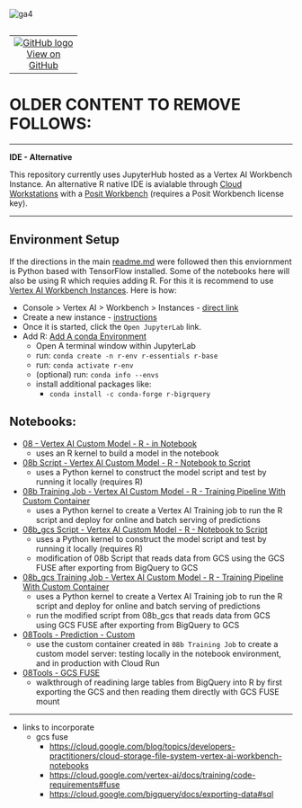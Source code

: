 ![ga4](https://www.google-analytics.com/collect?v=2&tid=G-6VDTYWLKX6&cid=1&en=page_view&sid=1&dl=statmike%2Fvertex-ai-mlops%2F08+-+R%2Fdepricated&dt=readme.md)
<!--- header table --->
<table align="left">     
  <td style="text-align: center">
    <a href="https://github.com/statmike/vertex-ai-mlops/blob/main/08%20-%20R/depricated/readme.md">
      <img src="https://cloud.google.com/ml-engine/images/github-logo-32px.png" alt="GitHub logo">
      <br>View on<br>GitHub
    </a>
  </td>
</table><br/><br/><br/><br/>

---
# OLDER CONTENT TO REMOVE FOLLOWS:

---
**IDE - Alternative**

This repository currently uses JupyterHub hosted as a Vertex AI Workbench Instance.  An alternative R native IDE is avialable through [Cloud Workstations](https://cloud.google.com/workstations/docs/overview) with a [Posit Workbench](https://cloud.google.com/workstations/docs/develop-code-using-posit-workbench-rstudio) (requires a Posit Workbench license key).

---

## Environment Setup
If the directions in the main [readme.md](../readme.md) were followed then this enviornment is Python based with TensorFlow installed.  Some of the notebooks here will also be using R which requies adding R.  For this it is recommend to use [Vertex AI Workbench Instances](https://cloud.google.com/vertex-ai/docs/workbench/instances/introduction).  Here is how:
- Console > Vertex AI > Workbench > Instances - [direct link](https://console.cloud.google.com/vertex-ai/workbench/instances)
- Create a new instance - [instructions](https://cloud.google.com/vertex-ai/docs/workbench/instances/create)
- Once it is started, click the `Open JupyterLab` link.
- Add R: [Add A conda Environment](https://cloud.google.com/vertex-ai/docs/workbench/instances/add-environment)
    - Open A terminal window within JupyterLab
    - run: `conda create -n r-env r-essentials r-base`
    - run: `conda activate r-env`
    - (optional) run: `conda info --envs`
    - install additional packages like:
        - `conda install -c conda-forge r-bigrquery`

## Notebooks:
- [08 - Vertex AI Custom Model - R - in Notebook](./08%20-%20Vertex%20AI%20Custom%20Model%20-%20R%20-%20in%20Notebook.ipynb)
    - uses an R kernel to build a model in the notebook
- [08b Script - Vertex AI Custom Model - R - Notebook to Script](08b%20Script%20-%20Vertex%20AI%20Custom%20Model%20-%20R%20-%20Notebook%20to%20Script.ipynb)
    - uses a Python kernel to construct the model script and test by running it locally (requires R)
- [08b Training Job - Vertex AI Custom Model - R - Training Pipeline With Custom Container](./08b%20Training%20Job%20-%20Vertex%20AI%20Custom%20Model%20-%20R%20-%20Training%20Pipeline%20With%20Custom%20Container.ipynb)
    - uses a Python kernel to create a Vertex AI Training job to run the R script and deploy for online and batch serving of predictions
- [08b_gcs Script - Vertex AI Custom Model - R - Notebook to Script](08b%20Script%20-%20Vertex%20AI%20Custom%20Model%20-%20R%20-%20Notebook%20to%20Script.ipynb)
    - uses a Python kernel to construct the model script and test by running it locally (requires R)
    - modification of 08b Script that reads data from GCS using the GCS FUSE after exporting from BigQuery to GCS
- [08b_gcs Training Job - Vertex AI Custom Model - R - Training Pipeline With Custom Container](./08b%20Training%20Job%20-%20Vertex%20AI%20Custom%20Model%20-%20R%20-%20Training%20Pipeline%20With%20Custom%20Container.ipynb)
    - uses a Python kernel to create a Vertex AI Training job to run the R script and deploy for online and batch serving of predictions
    - run the modified script from 08b_gcs that reads data from GCS using GCS FUSE after exporting from BigQuery to GCS
- [08Tools - Prediction - Custom](./08Tools%20-%20Prediction%20-%20Custom.ipynb)
    - use the custom container created in `08b Training Job` to create a custom model server: testing locally in the notebook environment, and in production with Cloud Run
- [08Tools - GCS FUSE](./08Tools%20-%20GCS%20FUSE.ipynb)
    - walkthrough of readining large tables from BigQuery into R by first exporting the GCS and then reading them directly with GCS FUSE mount
    
    
---

- links to incorporate
    - gcs fuse
        - https://cloud.google.com/blog/topics/developers-practitioners/cloud-storage-file-system-vertex-ai-workbench-notebooks
        - https://cloud.google.com/vertex-ai/docs/training/code-requirements#fuse
        - https://cloud.google.com/bigquery/docs/exporting-data#sql
